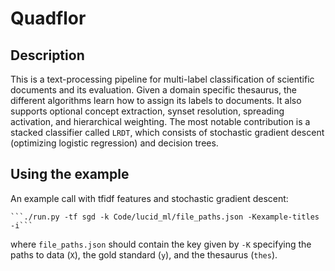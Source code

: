 # Quadflor

## Description

This is a text-processing pipeline for multi-label classification of scientific
documents and its evaluation.  Given a domain specific thesaurus, the different
algorithms learn how to assign its labels to documents. It also supports
optional concept extraction, synset resolution, spreading activation, and
hierarchical weighting.  The most notable contribution is a stacked classifier
called `LRDT`, which consists of stochastic gradient descent (optimizing
logistic regression) and decision trees.

## Using the example

An example call with tfidf features and stochastic gradient descent:

    ```./run.py -tf sgd -k Code/lucid_ml/file_paths.json -Kexample-titles -i```

where `file_paths.json` should contain the key given by `-K` specifying the
paths to data (`X`), the gold standard (`y`), and the thesaurus (`thes`).
